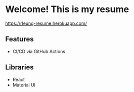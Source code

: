 # Welcome! This is my resume

https://rleung-resume.herokuapp.com/

## Features
* CI/CD via GitHub Actions

## Libraries
* React
* Material UI
